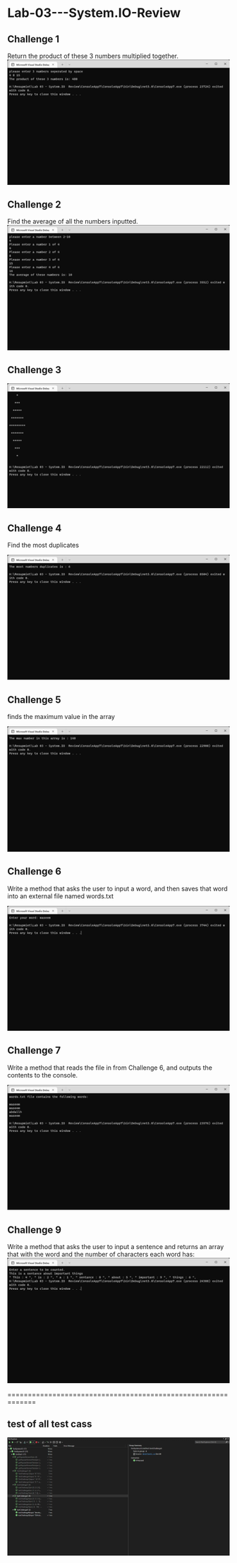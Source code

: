 # Lab-03---System.IO-Review

## Challenge 1
Return the product of these 3 numbers multiplied together.
![imgae](/img/Challenge%201.png)

## Challenge 2

Find the average of all the numbers inputted.
![imgae](/img/Challenge%202.png)


## Challenge 3
![imgae](/img/Challenge%203.png)


## Challenge 4
Find the most duplicates

![imgae](/img/Challenge%204.png)


## Challenge 5
 finds the maximum value in the array

![imgae](/img/Challenge5.png)


## Challenge 6
Write a method that asks the user to input a word, and then saves that word into an external file named words.txt

![imgae](/img/Challenge6.png)


## Challenge 7
Write a method that reads the file in from Challenge 6, and outputs the contents to the console.


![imgae](/img/Challenge7.png)


## Challenge 9
Write a method that asks the user to input a sentence and returns an array that with the word and the number of characters each word has:
![imgae](/img/Challenge%209.png)

=============================================================
## test of all test cass
![imgae](/img/Test.png)
